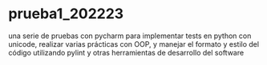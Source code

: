 # prueba1_202223
una serie de pruebas con pycharm para implementar tests en python con unicode, realizar varias prácticas con OOP, y manejar el formato y estilo del código utilizando pylint y otras herramientas de desarrollo del software
